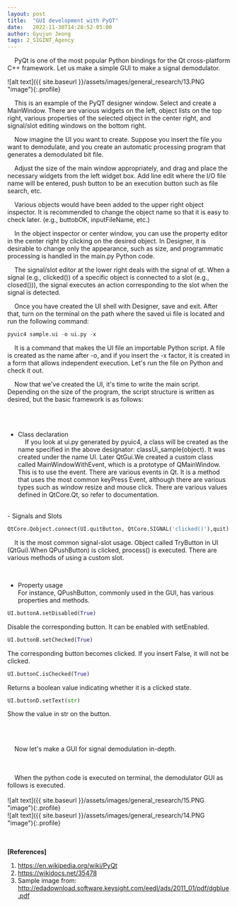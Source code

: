 ```yaml
---
layout: post
title:  "GUI development with PyQT"
date:   2022-11-30T14:28:52-05:00
author: Gyujun Jeong
tags: 2_SIGINT_Agency
---
```



&nbsp;&nbsp;&nbsp;&nbsp;PyQt is one of the most popular Python bindings for the Qt cross-platform C++ framework. Let us make a simple GUI to make a signal demodulator. <br>

![alt text]({{ site.baseurl }}/assets/images/general_research/13.PNG "image"){:.profile}<br>

&nbsp;&nbsp;&nbsp;&nbsp;This is an example of the PyQT designer window. Select and create a MainWindow. There are various widgets on the left, object lists on the top right, various properties of the selected object in the center right, and signal/slot editing windows on the bottom right. <br>

&nbsp;&nbsp;&nbsp;&nbsp;Now imagine the UI you want to create. Suppose you insert the file you want to demodulate, and you create an automatic processing program that generates a demodulated bit file.<br>


&nbsp;&nbsp;&nbsp;&nbsp;Adjust the size of the main window appropriately, and drag and place the necessary widgets from the left widget box. Add line edit where the I/O file name will be entered, push button to be an execution button such as file search, etc.<br>

&nbsp;&nbsp;&nbsp;&nbsp;Various objects would have been added to the upper right object inspector. It is recommended to change the object name so that it is easy to check later. (e.g., buttobOK, inputFileName, etc.)<br>

&nbsp;&nbsp;&nbsp;&nbsp;In the object inspector or center window, you can use the property editor in the center right by clicking on the desired object. In Designer, it is desirable to change only the appearance, such as size, and programmatic processing is handled in the main.py Python code.<br>

&nbsp;&nbsp;&nbsp;&nbsp;The signal/slot editor at the lower right deals with the signal of qt. When a signal (e.g., clicked()) of a specific object is connected to a slot (e.g., closed())), the signal executes an action corresponding to the slot when the signal is detected.<br>

&nbsp;&nbsp;&nbsp;&nbsp;Once you have created the UI shell with Designer, save and exit. After that, turn on the terminal on the path where the saved ui file is located and run the following command:<br>
```python
pyuic4 sample.ui -o ui.py -x
```



&nbsp;&nbsp;&nbsp;&nbsp;It is a command that makes the UI file an importable Python script. A file is created as the name after -o, and if you insert the -x factor, it is created in a form that allows independent execution. Let's run the file on Python and check it out.<br>

&nbsp;&nbsp;&nbsp;&nbsp;Now that we've created the UI, it's time to write the main script. Depending on the size of the program, the script structure is written as desired, but the basic framework is as follows:<br>
<script src="https://gist.github.com/gyulab/7050c5919a7163a77179f7a670062a49.js"></script>
<br><br>

- Class declaration <br>
&nbsp;&nbsp;&nbsp;&nbsp;If you look at ui.py generated by pyuic4, a class will be created as the name specified in the above designator: classUi_sample(object). It was created under the name UI. Later QtGui.We created a custom class called MainWindowWithEvent, which is a prototype of QMainWindow. This is to use the event. There are various events in Qt. It is a method that uses the most common keyPress Event, although there are various types such as window resize and mouse click. There are various values defined in QtCore.Qt, so refer to documentation.<br>

<br>
- Signals and Slots <br>

```python
QtCore.Qobject.connect(UI.quitButton, QtCore.SIGNAL('clicked()'),quit)
```


&nbsp;&nbsp;&nbsp;&nbsp;It is the most common signal-slot usage. Object called TryButton in UI (QtGui).When QPushButton) is clicked, process() is executed. There are various methods of using a custom slot.<br>


<br>


- Property usage <br>
For instance, QPushButton, commonly used in the GUI, has various properties and methods.<br>
```python
UI.buttonA.setDisabled(True)
```

Disable the corresponding button. It can be enabled with setEnabled.<br>
```python
UI.buttonB.setChecked(True)
```

The corresponding button becomes clicked. If you insert False, it will not be clicked.<br>
```python
UI.buttonC.isChecked(True)
```

Returns a boolean value indicating whether it is a clicked state.<br>
```python
UI.buttonD.setText(str)
```
Show the value in str on the button.<br>


<br><br>

&nbsp;&nbsp;&nbsp;&nbsp;Now let's make a GUI for signal demodulation in-depth.<br>
<script src="https://gist.github.com/gyulab/dd24f729a048235cf2d79d47250c5f5c.js"></script>
<br>
<br>
&nbsp;&nbsp;&nbsp;&nbsp;When the python code is executed on terminal, the demodulator GUI as follows is executed.<br>
<br>![alt text]({{ site.baseurl }}/assets/images/general_research/15.PNG "image"){:.profile}
<br>![alt text]({{ site.baseurl }}/assets/images/general_research/14.PNG "image"){:.profile}<br>
<br><br>

<b>[References]</b>
1. https://en.wikipedia.org/wiki/PyQt
2. https://wikidocs.net/35478
3. Sample image from: http://edadownload.software.keysight.com/eedl/ads/2011_01/pdf/dgblue.pdf

